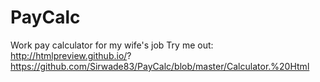 # PayCalc
Work pay calculator for my wife's job
Try me out: http://htmlpreview.github.io/? https://github.com/Sirwade83/PayCalc/blob/master/Calculator.%20Html
